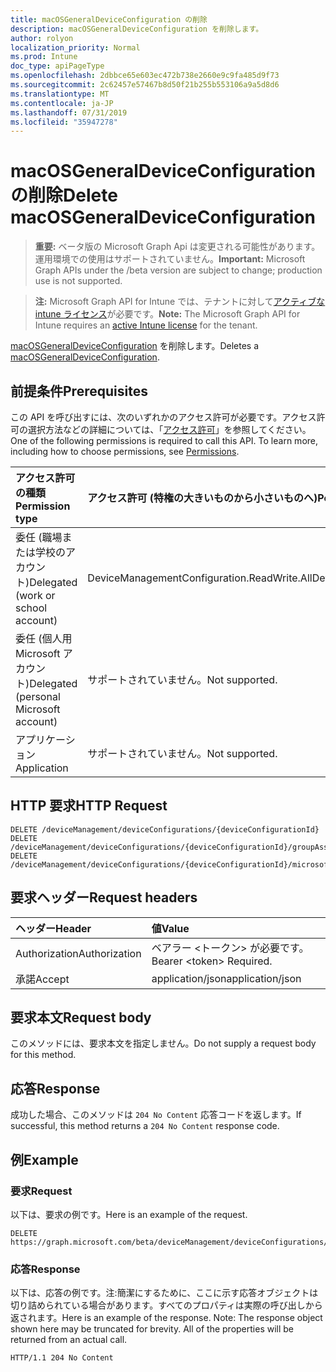 ```yaml
---
title: macOSGeneralDeviceConfiguration の削除
description: macOSGeneralDeviceConfiguration を削除します。
author: rolyon
localization_priority: Normal
ms.prod: Intune
doc_type: apiPageType
ms.openlocfilehash: 2dbbce65e603ec472b738e2660e9c9fa485d9f73
ms.sourcegitcommit: 2c62457e57467b8d50f21b255b553106a9a5d8d6
ms.translationtype: MT
ms.contentlocale: ja-JP
ms.lasthandoff: 07/31/2019
ms.locfileid: "35947278"
---
```

# <a name="delete-macosgeneraldeviceconfiguration"></a><span data-ttu-id="ec0e1-103">macOSGeneralDeviceConfiguration の削除</span><span class="sxs-lookup"><span data-stu-id="ec0e1-103">Delete macOSGeneralDeviceConfiguration</span></span>

> <span data-ttu-id="ec0e1-104">**重要:** ベータ版の Microsoft Graph Api は変更される可能性があります。運用環境での使用はサポートされていません。</span><span class="sxs-lookup"><span data-stu-id="ec0e1-104">**Important:** Microsoft Graph APIs under the /beta version are subject to change; production use is not supported.</span></span>

> <span data-ttu-id="ec0e1-105">**注:** Microsoft Graph API for Intune では、テナントに対して[アクティブな intune ライセンス](https://go.microsoft.com/fwlink/?linkid=839381)が必要です。</span><span class="sxs-lookup"><span data-stu-id="ec0e1-105">**Note:** The Microsoft Graph API for Intune requires an [active Intune license](https://go.microsoft.com/fwlink/?linkid=839381) for the tenant.</span></span>

<span data-ttu-id="ec0e1-106">[macOSGeneralDeviceConfiguration](../resources/intune-deviceconfig-macosgeneraldeviceconfiguration.md) を削除します。</span><span class="sxs-lookup"><span data-stu-id="ec0e1-106">Deletes a [macOSGeneralDeviceConfiguration](../resources/intune-deviceconfig-macosgeneraldeviceconfiguration.md).</span></span>

## <a name="prerequisites"></a><span data-ttu-id="ec0e1-107">前提条件</span><span class="sxs-lookup"><span data-stu-id="ec0e1-107">Prerequisites</span></span>
<span data-ttu-id="ec0e1-p101">この API を呼び出すには、次のいずれかのアクセス許可が必要です。アクセス許可の選択方法などの詳細については、「[アクセス許可](/graph/permissions-reference)」を参照してください。</span><span class="sxs-lookup"><span data-stu-id="ec0e1-p101">One of the following permissions is required to call this API. To learn more, including how to choose permissions, see [Permissions](/graph/permissions-reference).</span></span>

|<span data-ttu-id="ec0e1-110">アクセス許可の種類</span><span class="sxs-lookup"><span data-stu-id="ec0e1-110">Permission type</span></span>|<span data-ttu-id="ec0e1-111">アクセス許可 (特権の大きいものから小さいものへ)</span><span class="sxs-lookup"><span data-stu-id="ec0e1-111">Permissions (from most to least privileged)</span></span>|
|:---|:---|
|<span data-ttu-id="ec0e1-112">委任 (職場または学校のアカウント)</span><span class="sxs-lookup"><span data-stu-id="ec0e1-112">Delegated (work or school account)</span></span>|<span data-ttu-id="ec0e1-113">DeviceManagementConfiguration.ReadWrite.All</span><span class="sxs-lookup"><span data-stu-id="ec0e1-113">DeviceManagementConfiguration.ReadWrite.All</span></span>|
|<span data-ttu-id="ec0e1-114">委任 (個人用 Microsoft アカウント)</span><span class="sxs-lookup"><span data-stu-id="ec0e1-114">Delegated (personal Microsoft account)</span></span>|<span data-ttu-id="ec0e1-115">サポートされていません。</span><span class="sxs-lookup"><span data-stu-id="ec0e1-115">Not supported.</span></span>|
|<span data-ttu-id="ec0e1-116">アプリケーション</span><span class="sxs-lookup"><span data-stu-id="ec0e1-116">Application</span></span>|<span data-ttu-id="ec0e1-117">サポートされていません。</span><span class="sxs-lookup"><span data-stu-id="ec0e1-117">Not supported.</span></span>|

## <a name="http-request"></a><span data-ttu-id="ec0e1-118">HTTP 要求</span><span class="sxs-lookup"><span data-stu-id="ec0e1-118">HTTP Request</span></span>
<!-- {
  "blockType": "ignored"
}
-->
``` http
DELETE /deviceManagement/deviceConfigurations/{deviceConfigurationId}
DELETE /deviceManagement/deviceConfigurations/{deviceConfigurationId}/groupAssignments/{deviceConfigurationGroupAssignmentId}/deviceConfiguration
DELETE /deviceManagement/deviceConfigurations/{deviceConfigurationId}/microsoft.graph.windowsDomainJoinConfiguration/networkAccessConfigurations/{deviceConfigurationId}
```

## <a name="request-headers"></a><span data-ttu-id="ec0e1-119">要求ヘッダー</span><span class="sxs-lookup"><span data-stu-id="ec0e1-119">Request headers</span></span>
|<span data-ttu-id="ec0e1-120">ヘッダー</span><span class="sxs-lookup"><span data-stu-id="ec0e1-120">Header</span></span>|<span data-ttu-id="ec0e1-121">値</span><span class="sxs-lookup"><span data-stu-id="ec0e1-121">Value</span></span>|
|:---|:---|
|<span data-ttu-id="ec0e1-122">Authorization</span><span class="sxs-lookup"><span data-stu-id="ec0e1-122">Authorization</span></span>|<span data-ttu-id="ec0e1-123">ベアラー &lt;トークン&gt; が必要です。</span><span class="sxs-lookup"><span data-stu-id="ec0e1-123">Bearer &lt;token&gt; Required.</span></span>|
|<span data-ttu-id="ec0e1-124">承諾</span><span class="sxs-lookup"><span data-stu-id="ec0e1-124">Accept</span></span>|<span data-ttu-id="ec0e1-125">application/json</span><span class="sxs-lookup"><span data-stu-id="ec0e1-125">application/json</span></span>|

## <a name="request-body"></a><span data-ttu-id="ec0e1-126">要求本文</span><span class="sxs-lookup"><span data-stu-id="ec0e1-126">Request body</span></span>
<span data-ttu-id="ec0e1-127">このメソッドには、要求本文を指定しません。</span><span class="sxs-lookup"><span data-stu-id="ec0e1-127">Do not supply a request body for this method.</span></span>

## <a name="response"></a><span data-ttu-id="ec0e1-128">応答</span><span class="sxs-lookup"><span data-stu-id="ec0e1-128">Response</span></span>
<span data-ttu-id="ec0e1-129">成功した場合、このメソッドは `204 No Content` 応答コードを返します。</span><span class="sxs-lookup"><span data-stu-id="ec0e1-129">If successful, this method returns a `204 No Content` response code.</span></span>

## <a name="example"></a><span data-ttu-id="ec0e1-130">例</span><span class="sxs-lookup"><span data-stu-id="ec0e1-130">Example</span></span>

### <a name="request"></a><span data-ttu-id="ec0e1-131">要求</span><span class="sxs-lookup"><span data-stu-id="ec0e1-131">Request</span></span>
<span data-ttu-id="ec0e1-132">以下は、要求の例です。</span><span class="sxs-lookup"><span data-stu-id="ec0e1-132">Here is an example of the request.</span></span>
``` http
DELETE https://graph.microsoft.com/beta/deviceManagement/deviceConfigurations/{deviceConfigurationId}
```

### <a name="response"></a><span data-ttu-id="ec0e1-133">応答</span><span class="sxs-lookup"><span data-stu-id="ec0e1-133">Response</span></span>
<span data-ttu-id="ec0e1-p102">以下は、応答の例です。注:簡潔にするために、ここに示す応答オブジェクトは切り詰められている場合があります。すべてのプロパティは実際の呼び出しから返されます。</span><span class="sxs-lookup"><span data-stu-id="ec0e1-p102">Here is an example of the response. Note: The response object shown here may be truncated for brevity. All of the properties will be returned from an actual call.</span></span>
``` http
HTTP/1.1 204 No Content
```





